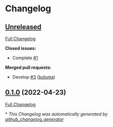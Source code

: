 # Changelog

## [Unreleased](https://github.com/buluma/ansible-role-teams/tree/HEAD)

[Full Changelog](https://github.com/buluma/ansible-role-teams/compare/0.1.0...HEAD)

**Closed issues:**

- Complete [\#1](https://github.com/buluma/ansible-role-teams/issues/1)

**Merged pull requests:**

- Develop [\#3](https://github.com/buluma/ansible-role-teams/pull/3) ([buluma](https://github.com/buluma))

## [0.1.0](https://github.com/buluma/ansible-role-teams/tree/0.1.0) (2022-04-23)

[Full Changelog](https://github.com/buluma/ansible-role-teams/compare/10881924919ee906b4c03c457b71dafb8205b8f5...0.1.0)



\* *This Changelog was automatically generated by [github_changelog_generator](https://github.com/github-changelog-generator/github-changelog-generator)*

